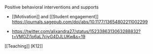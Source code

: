 Positive behavioral interventions and supports

  - [[Motivation]] and  [[Student engagement]]
    https://journals.sagepub.com/doi/abs/10.1177/13654802211002299

  - https://twitter.com/alixandra27/status/1523386313063288832?t=VMGZi1o6aL7cjyG4DJLUKw&s=19

[[Teaching]] [K12]]